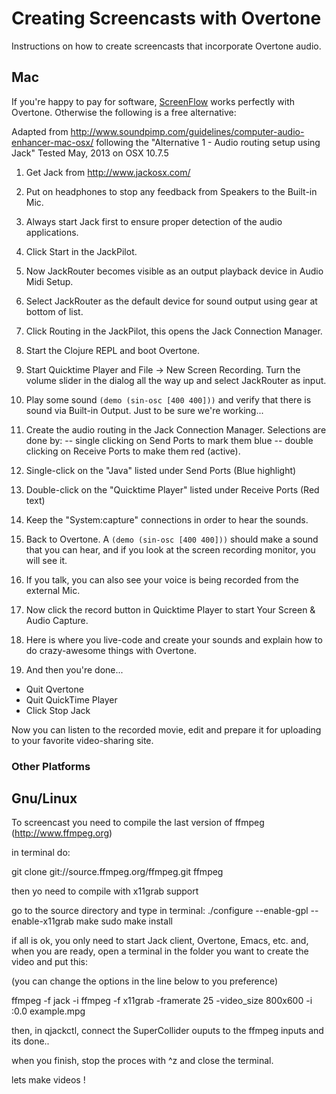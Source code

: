 # Creating Screencasts with Overtone

Instructions on how to create screencasts that incorporate Overtone audio.

## Mac

If you're happy to pay for software, [ScreenFlow](http://www.telestream.net/screenflow/overview.htm) works perfectly with Overtone. Otherwise the following is a free alternative:

Adapted from
http://www.soundpimp.com/guidelines/computer-audio-enhancer-mac-osx/
following the "Alternative 1 - Audio routing setup using Jack"
Tested May, 2013 on OSX 10.7.5

1. Get Jack from http://www.jackosx.com/

1. Put on headphones to stop any feedback from Speakers to the Built-in
  Mic.

1. Always start Jack first to ensure proper detection of the audio
  applications.

1. Click Start in the JackPilot.

1. Now JackRouter becomes visible as an output playback device in Audio
  Midi Setup.

1. Select JackRouter as the default device for sound output using gear
  at bottom of list.

1. Click Routing in the JackPilot, this opens the Jack Connection
  Manager.

1. Start the Clojure REPL and boot Overtone.

1. Start Quicktime Player and File -> New Screen Recording.  Turn the
  volume slider in the dialog all the way up and select JackRouter as
  input.

1. Play some sound `(demo (sin-osc [400 400]))` and verify that there is
  sound via Built-in Output.  Just to be sure we're working...

1. Create the audio routing in the Jack Connection Manager.  Selections
  are done by:
  -- single clicking on Send Ports to mark them blue
  -- double clicking on Receive Ports to make them red (active).

9. Single-click on the "Java" listed under Send Ports (Blue highlight)

9. Double-click on the "Quicktime Player" listed under Receive Ports
  (Red text)

9. Keep the "System:capture" connections in order to hear the sounds.

9. Back to Overtone.  A `(demo (sin-osc [400 400]))` should make a
  sound that you can hear, and if you look at the screen recording
  monitor, you will see it.

9. If you talk, you can also see your voice is being recorded from the
  external Mic.

9. Now click the record button in Quicktime Player to start Your Screen
  & Audio Capture.

9. Here is where you live-code and create your sounds and explain how to do crazy-awesome things with Overtone.

9. And then you're done...
  - Quit Qvertone
  - Quit QuickTime Player
  - Click Stop Jack

Now you can listen to the recorded movie, edit and prepare it for uploading to your favorite video-sharing site.

### Other Platforms

## Gnu/Linux

To screencast you need to compile the last version of ffmpeg (http://www.ffmpeg.org) 

in terminal do:

git clone git://source.ffmpeg.org/ffmpeg.git ffmpeg

then yo need to compile with x11grab support

go to the source directory and type in terminal:
./configure --enable-gpl --enable-x11grab
make
sudo make install

if all is ok, you only need to start Jack client, Overtone, Emacs, etc. and, when you are ready, open a terminal in the folder you want to create the video and put this:

(you can change the options in the line below to you preference)

ffmpeg -f jack -i ffmpeg -f x11grab -framerate 25 -video_size 800x600 -i :0.0 example.mpg 

then, in qjackctl, connect the SuperCollider ouputs to the ffmpeg inputs and its done..

when you finish, stop the proces with ^z and close the terminal.

lets make videos !